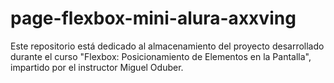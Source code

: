 # page-flexbox-mini-alura-axxving
Este repositorio está dedicado al almacenamiento del proyecto desarrollado durante el curso "Flexbox: Posicionamiento de Elementos en la Pantalla", impartido por el instructor Miguel Oduber. 
